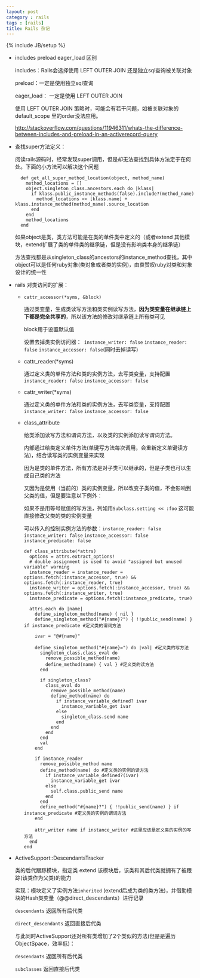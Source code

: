 ```yaml
---
layout: post
category : rails
tags : [rails]
title: Rails 杂记
---
```

{% include JB/setup %}

* includes preload eager_load 区别

  includes：Rails会选择使用 LEFT OUTER JOIN 还是独立sql查询被关联对象

  preload：一定是使用独立sql查询

  eager_load： 一定是使用 LEFT OUTER JOIN 

  使用 LEFT OUTER JOIN 策略时，可能会有若干问题，如被关联对象的default_scope 里的order没法应用。

  <http://stackoverflow.com/questions/11946311/whats-the-difference-between-includes-and-preload-in-an-activerecord-query>

* 查找super方法定义：

  阅读rails源码时，经常发现super调用，但是却无法查找到具体方法定于在何处。下面的小方法可以解决这个问题


        def get_all_super_method_location(object, method_name)
          method_locations = []
          object.singleton_class.ancestors.each do |klass|
            if klass.public_instance_methods(false).include?(method_name)
              method_locations << [klass.name] + klass.instance_method(method_name).source_location
            end
          end
          method_locations
        end


  如果object是类，类方法可能是在类的单件类中定义的（或者extend 其他模块，extend扩展了类的单件类的继承链，但是没有影响类本身的继承链）

  方法查找都是从singleton_class的ancestors的instance_method查找，其中object可以是任何ruby对象(类对象或者类的实例)，由衷赞叹ruby对类和对象设计的统一性

* rails 对类访问的扩展：

  * `cattr_accessor(*syms, &block)`

      通过类变量，生成类读写方法和类实例读写方法，**因为类变量在继承链上下都是完全共享的**，所以该方法的修改对继承链上所有类可见

      block用于设置默认值

      设置去掉类实例访问器：` instance_writer: false` `instance_reader: false` `instance_accessor: false`(同时去掉读写)

  * cattr_reader(*syms)

    通过定义类的单件方法和类的实例方法，去写类变量，支持配置`instance_reader: false` `instance_accessor: false`

  * cattr_writer(*syms)

    通过定义类的单件方法和类的实例方法，去写类变量，支持配置`instance_writer: false` `instance_accessor: false`

  * class_attribute

    给类添加读写方法和谓词方法，以及类的实例添加读写谓词方法。
    
    内部通过给类定义单件方法(单键写方法每次调用，会重新定义单键读方法)，结合读写类的实例变量来实现

    因为是类的单件方法，所有方法是对子类可以继承的，但是子类也可以生成自己类的方法

    又因为是使用（当前的）类的实例变量，所以改变子类的值，不会影响到父类的值，但是要注意以下例外：

    如果不是用等号赋值的写方法，列如用`Subclass.setting << :foo` 这可能直接修改父类的类的实例变量

    可以传入的控制实例方法的参数：`instance_reader: false` `instance_writer: false` `instance_accessor: false` `instance_predicate: false`

        def class_attribute(*attrs)
          options = attrs.extract_options!
          # double assignment is used to avoid "assigned but unused variable" warning
          instance_reader = instance_reader = options.fetch(:instance_accessor, true) && options.fetch(:instance_reader, true)
          instance_writer = options.fetch(:instance_accessor, true) && options.fetch(:instance_writer, true)
          instance_predicate = options.fetch(:instance_predicate, true)

          attrs.each do |name|
            define_singleton_method(name) { nil }
            define_singleton_method("#{name}?") { !!public_send(name) } if instance_predicate #定义类的谓词方法

            ivar = "@#{name}"

            define_singleton_method("#{name}=") do |val| #定义类的写方法
              singleton_class.class_eval do
                remove_possible_method(name)
                define_method(name) { val } #定义类的读方法
              end

              if singleton_class?
                class_eval do
                  remove_possible_method(name)
                  define_method(name) do
                    if instance_variable_defined? ivar
                      instance_variable_get ivar
                    else
                      singleton_class.send name
                    end
                  end
                end
              end
              val
            end

            if instance_reader
              remove_possible_method name
              define_method(name) do #定义类的实例的读方法
                if instance_variable_defined?(ivar)
                  instance_variable_get ivar
                else
                  self.class.public_send name
                end
              end
              define_method("#{name}?") { !!public_send(name) } if instance_predicate #定义类的实例的谓词方法
            end

            attr_writer name if instance_writer #这里应该是定义类的实例的写方法
          end
        end

* ActiveSupport::DescendantsTracker

  类的后代跟踪模块，指定类 extend 该模块后，该类和其后代类就拥有了被跟踪(该类作为父类)的能力

  实现：模块定义了实例方法`inherited` (extend后成为类的类方法)，并借助模块的Hash类变量（@@direct_descendants）进行记录

  `descendants`  返回所有后代类

  `direct_descendants` 返回直接后代类

  与此同时ActiveSupport还对所有类增加了2个类似的方法(但是是遍历ObjectSpace，效率低)：
  
  `descendants` 返回所有后代类
  
  `subclasses` 返回直接后代类
